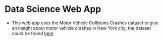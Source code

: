 # Data Science Web App
* This web app uses the Motor Vehicle Collisions Crashes dataset to give an insight about motor vehicle crashes in New York city, the dataset could be found [here](https://data.cityofnewyork.us/Public-Safety/Motor-Vehicle-Collisions-Crashes/h9gi-nx95)